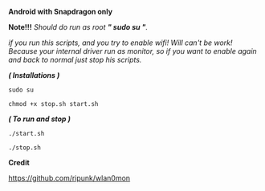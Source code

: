 **Android with Snapdragon only**

**Note!!!**
*Should do run as root **" sudo su "**.*

*if you run this scripts, and you try to enable wifi! 
Will can't be work! 
Because your internal driver run as monitor, 
so if you want to enable again and back to normal just stop his scripts.*


***( Installations )***

 ```sudo su```

 ```chmod +x stop.sh start.sh```

***( To run and stop )***
 
 ```./start.sh```

 ```./stop.sh```


**Credit**

https://github.com/ripunk/wlan0mon

